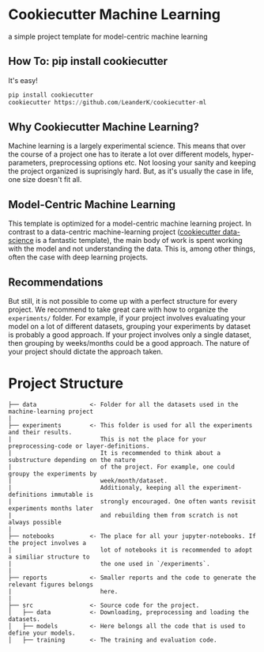 # Cookiecutter Machine Learning
a simple project template for model-centric machine learning

## How To: pip install cookiecutter
It's easy!
```python
pip install cookiecutter
cookiecutter https://github.com/LeanderK/cookiecutter-ml
```

## Why Cookiecutter Machine Learning?

Machine learning is a largely experimental science. This means that over the course of a project one has to iterate a lot over different models, hyper-parameters, preprocessing options etc. Not loosing your sanity and keeping the project organized is suprisingly hard. But, as it's usually the case in life, one size doesn't fit all.

## Model-Centric Machine Learning

This template is optimized for a model-centric machine learning project. In contrast to a data-centric machine-learning project ([cookiecutter data-science](https://github.com/drivendata/cookiecutter-data-science) is a fantastic template), the main body of work is spent working with the model and not understanding the data. This is, among other things, often the case with deep learning projects.

## Recommendations
But still, it is not possible to come up with a perfect structure for every project. We recommend to take great care with how to organize the `experiments/` folder. For example, if your project involves evaluating your model on a lot of different datasets, grouping your experiments by dataset is probably a good approach. If your project involves only a single dataset, then grouping by weeks/months could be a good approach. The nature of your project should dictate the approach taken.

# Project Structure

    ├── data               <- Folder for all the datasets used in the machine-learning project
    |
    ├── experiments        <- This folder is used for all the experiments and their results.
    |                         This is not the place for your preprocessing-code or layer-definitions.
    |                         It is recommended to think about a substructure depending on the nature
    |                         of the project. For example, one could groupy the experiments by
    |                         week/month/dataset.
    |                         Additionaly, keeping all the experiment-definitions immutable is
    |                         strongly encouraged. One often wants revisit experiments months later
    |                         and rebuilding them from scratch is not always possible
    |
    ├── notebooks          <- The place for all your jupyter-notebooks. If the project involves a
    |                         lot of notebooks it is recommended to adopt a similiar structure to
    |                         the one used in `/experiments`.
    |
    ├── reports            <- Smaller reports and the code to generate the relevant figures belongs
    |                         here.
    |
    ├── src                <- Source code for the project.
    │   ├── data           <- Downloading, preprocessing and loading the datasets.
    │   ├── models         <- Here belongs all the code that is used to define your models.
    │   ├── training       <- The training and evaluation code.
